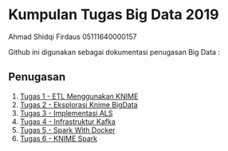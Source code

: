 # Kumpulan Tugas Big Data 2019

Ahmad Shidqi Firdaus
05111640000157

Github ini digunakan sebagai dokumentasi penugasan Big Data :

## Penugasan
1. [Tugas 1 - ETL Menggunakan KNIME](https://github.com/ahmadkikok/bigdata_2019/tree/master/tugas_1_etl-menggunakan-knime)
2. [Tugas 2 - Eksplorasi Knime BigData](https://github.com/ahmadkikok/bigdata_2019/tree/master/tugas_2_eksplorasi-knime-big-data)
3. [Tugas 3 - Implementasi ALS](https://github.com/ahmadkikok/bigdata_2019/tree/master/tugas_3_movie-rec-spark)
4. [Tugas 4 - Infrastruktur Kafka](https://github.com/ahmadkikok/bigdata_2019/tree/master/tugas_4_kafka)
5. [Tugas 5 - Spark With Docker](https://github.com/ahmadkikok/bigdata_2019/tree/master/tugas_5_docker_spark)
5. [Tugas 6 - KNIME Spark](https://github.com/ahmadkikok/bigdata_2019/tree/master/tugas_6_knime_spark)